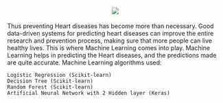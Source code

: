 <h1 align="center">
	<img src="https://readme-typing-svg.herokuapp.com?font=bold&size=40&duration=6000&color=861AF7&width=600&height=70&lines=Heart+Disease+Prediction!"> 
</h1>


Thus preventing Heart diseases has become more than necessary. Good data-driven systems for predicting heart diseases can improve the entire research and prevention process, making sure that more people can live healthy lives. This is where Machine Learning comes into play. Machine Learning helps in predicting the Heart diseases, and the predictions made are quite accurate.
 Machine Learning algorithms used:

    Logistic Regression (Scikit-learn)
    Decision Tree (Scikit-learn)
    Random Forest (Scikit-learn)
    Artificial Neural Network with 2 Hidden layer (Keras)

